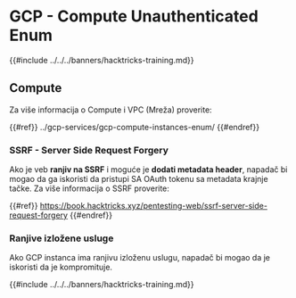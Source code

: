 # GCP - Compute Unauthenticated Enum

{{#include ../../../banners/hacktricks-training.md}}

## Compute

Za više informacija o Compute i VPC (Mreža) proverite:

{{#ref}}
../gcp-services/gcp-compute-instances-enum/
{{#endref}}

### SSRF - Server Side Request Forgery

Ako je veb **ranjiv na SSRF** i moguće je **dodati metadata header**, napadač bi mogao da ga iskoristi da pristupi SA OAuth tokenu sa metadata krajnje tačke. Za više informacija o SSRF proverite:

{{#ref}}
https://book.hacktricks.xyz/pentesting-web/ssrf-server-side-request-forgery
{{#endref}}

### Ranjive izložene usluge

Ako GCP instanca ima ranjivu izloženu uslugu, napadač bi mogao da je iskoristi da je kompromituje.

{{#include ../../../banners/hacktricks-training.md}}
